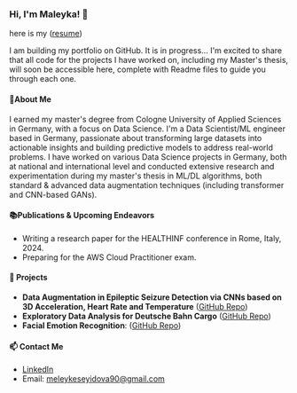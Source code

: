 ### Hi, I'm  Maleyka! 👋  
here is my ([resume](https://drive.google.com/file/d/1tb3_LwIv5-9M2Z1dz2ymwlfcNLxi4ntz/view?usp=drive_link))

I am building my portfolio on GitHub. It is in progress...
I'm excited to share that all code for the projects I have worked on, including my Master's thesis, will soon be accessible here,
complete with Readme files to guide you through each one.

#### 👤About Me
I earned my master's degree from Cologne University of Applied Sciences in Germany, with a focus on Data Science.
I'm a Data Scientist/ML engineer based in Germany, passionate about transforming large datasets
into actionable insights and building predictive models to address real-world problems.
I have worked on various Data Science projects in Germany, both at national and international
level and conducted extensive research and experimentation during my master's thesis in ML/DL 
algorithms, both standard & advanced data augmentation techniques (including transformer and CNN-based GANs).

#### 📚Publications & Upcoming Endeavors  

- Writing a research paper for the HEALTHINF conference in Rome, Italy, 2024.
- Preparing for the AWS Cloud Practitioner exam.
  

#### 🌱 Projects
- **Data Augmentation in Epileptic Seizure Detection via CNNs based on 3D Acceleration, Heart Rate and Temperature** ([GitHub Repo](https://github.com/Maleyka-gh/Data_augmentation_in_epileptic_seizure_detection_viaCNNs))
- **Exploratory Data Analysis for Deutsche Bahn Cargo** ([GitHub Repo](https://github.com/Maleyka-gh/DB_Regio_EDA))
- **Facial Emotion Recognition**: ([GitHub Repo](https://github.com/Maleyka-gh/Facial_Emotion_Recognition))




#### 📫 Contact Me
- [LinkedIn](https://www.linkedin.com/in/maleyka-s-0b2363227)
- Email: meleykeseyidova90@gmail.com


